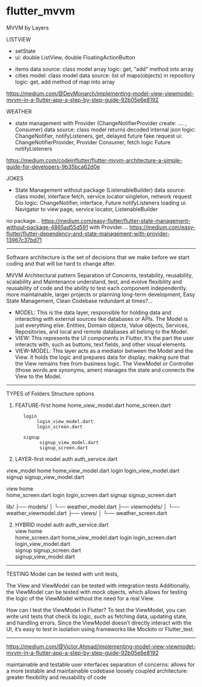 # flutter_mvvm

MVVM by Layers

LISTVIEW
* setState
* ui: double ListView, double FloatingActionButton
- items
     data source: class model array
     logic: get, "add" method into array
- cities
     model: class model
     data source: list of maps(objects) in repository 
     logic: get, add method of map into array
     
https://medium.com/@DevMonarch/implementing-model-view-viewmodel-mvvm-in-a-flutter-app-a-step-by-step-guide-92b05e6e8192

WEATHER
* state management with Provider (ChangeNotifierProvider create: .... , Consumer)
     data source: class model returns decoded internal json
     logic: ChangeNotifier, notifyListeners, get, delayed future fake request
     ui: ChangeNotifierProvider, Provider Consumer, fetch logic Future notifyListeners

https://medium.com/codeinflutter/flutter-mvvm-architecture-a-simple-guide-for-developers-9b35bca62d0e

JOKES
* State Management without package (ListenableBuilder)
     data source: class model, interface fetch, service locator singleton, network request Dio
     logic: ChangeNotifier, interface, Future notifyListeners loading
     ui: Navigator to view page, service locator, ListenableBuilder

no package...
https://medium.com/easy-flutter/flutter-state-management-without-package-4865ad55d591
with Provider....
https://medium.com/easy-flutter/flutter-dependency-and-state-management-with-provider-13967c37bd71


----------------------------------

Software architecture is the set of decisions that we make before we start coding and that will be hard to change after.

MVVM Architectural pattern
Separation of Concerns, testability, reusability, scalability and Maintenance
understand, test, and evolve
flexibility and reusability of code and the ability to test each component independently.
more maintainable, larger projects or planning long-term development, Easy State Management, Clean Codebase
redundant at times?...


- MODEL: 
This is the data layer, responsible for holding data and interacting with external sources like databases or APIs.
The Model is just everything else. Entities, Domain objects, Value objects, Services, Repositories, and local and remote databases all belong to the Model.
- VIEW: 
This represents the UI components in Flutter. 
It’s the part the user interacts with, such as buttons, text fields, and other visual elements.
- VIEW-MODEL: 
This layer acts as a mediator between the Model and the View. 
It holds the logic and prepares data for display, making sure that the View remains free from business logic.
The ViewModel or Controller (those words are synonyms, amen) manages the state and connects the View to the Model.


----------------------------------
TYPES of Folders Structure options

1. FEATURE-first
          home
              home_view_model.dart
              home_screen.dart
     
          login
               login_view_model.dart     
               login_screen.dart
    
          signup
                signup_view_model.dart             
                signup_screen.dart
                
2. LAYER-first
model
     auth
         auth_service.dart

view_model
          home
              home_view_model.dart
          login
               login_view_model.dart
          signup
                signup_view_model.dart

view 
     home  
          home_screen.dart
     login
          login_screen.dart
     signup
           signup_screen.dart

lib/
├── models/
│   └── weather_model.dart
├── viewmodels/
│   └── weather_viewmodel.dart
├── views/
│   └── weather_screen.dart

2. HYBRID
model
     auth
         auth_service.dart           
view 
     home  
          home_screen.dart
          home_view_model.dart
     login
          login_screen.dart   
          login_view_model.dart      
     signup
           signup_screen.dart       
           signup_view_model.dart


-----------------------------------
TESTING
Model can be tested with unit tests, 

The View and ViewModel can be tested with integration tests
Additionally, the ViewModel can be tested with mock objects, which allows for testing the logic of the ViewModel without the need for a real View.

How can I test the ViewModel in Flutter?
To test the ViewModel, you can write unit tests that check its logic, such as fetching data, updating state, and handling errors. Since the ViewModel doesn’t directly interact with the UI, it’s easy to test in isolation using frameworks like Mockito or Flutter_test.


-----------------------------------

https://medium.com/@Victor.Ahmad/implementing-model-view-viewmodel-mvvm-in-a-flutter-app-a-step-by-step-guide-92b05e6e8192


maintainable and testable user interfaces
separation of concerns: allows for a more testable and maintainable codebase
loosely coupled architecture: greater flexibility and reusability of code